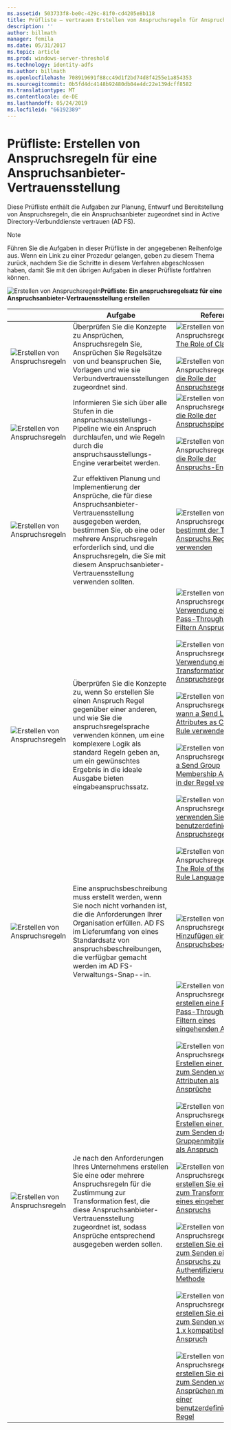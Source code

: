 ```yaml
---
ms.assetid: 503733f8-be0c-429c-81f0-cd4205e8b118
title: Prüfliste – vertrauen Erstellen von Anspruchsregeln für Anspruchsanbieter
description: ''
author: billmath
manager: femila
ms.date: 05/31/2017
ms.topic: article
ms.prod: windows-server-threshold
ms.technology: identity-adfs
ms.author: billmath
ms.openlocfilehash: 708919691f88cc49d1f2bd74d8f4255e1a854353
ms.sourcegitcommit: 0b5fd4dc4148b92480db04e4dc22e139dcff8582
ms.translationtype: MT
ms.contentlocale: de-DE
ms.lasthandoff: 05/24/2019
ms.locfileid: "66192389"
---
```

# <a name="checklist-creating-claim-rules-for-a-claims-provider-trust"></a>Prüfliste: Erstellen von Anspruchsregeln für eine Anspruchsanbieter-Vertrauensstellung


Diese Prüfliste enthält die Aufgaben zur Planung, Entwurf und Bereitstellung von Anspruchsregeln, die ein Anspruchsanbieter zugeordnet sind in Active Directory-Verbunddienste vertrauen \(AD FS\).  
  
> [!NOTE]  
> Führen Sie die Aufgaben in dieser Prüfliste in der angegebenen Reihenfolge aus. Wenn ein Link zu einer Prozedur gelangen, geben zu diesem Thema zurück, nachdem Sie die Schritte in diesem Verfahren abgeschlossen haben, damit Sie mit den übrigen Aufgaben in dieser Prüfliste fortfahren können.  
  
![Erstellen von Anspruchsregeln](media/2b05dce3-938f-4168-9b8f-1f4398cbdb9b.gif)**Prüfliste: Ein anspruchsregelsatz für eine Anspruchsanbieter-Vertrauensstellung erstellen**  
  
||Aufgabe|Referenz|  
|-|--------|-------------|  
|![Erstellen von Anspruchsregeln](media/icon_checkboxo.gif)|Überprüfen Sie die Konzepte zu Ansprüchen, Anspruchsregeln Sie, Ansprüchen Sie Regelsätze von und beanspruchen Sie, Vorlagen und wie sie Verbundvertrauensstellungen zugeordnet sind.|![Erstellen von Anspruchsregeln](media/faa393df-4856-4431-9eda-4f4e5be72a90.gif)[The Role of Claims](../../ad-fs/technical-reference/The-Role-of-Claims.md)<br /><br />![Erstellen von Anspruchsregeln](media/faa393df-4856-4431-9eda-4f4e5be72a90.gif)[die Rolle der Anspruchsregeln](../../ad-fs/technical-reference/The-Role-of-Claim-Rules.md)|  
|![Erstellen von Anspruchsregeln](media/icon_checkboxo.gif)|Informieren Sie sich über alle Stufen in die anspruchsausstellungs-Pipeline wie ein Anspruch durchlaufen, und wie Regeln durch die anspruchsausstellungs-Engine verarbeitet werden.|![Erstellen von Anspruchsregeln](media/faa393df-4856-4431-9eda-4f4e5be72a90.gif)[die Rolle der Anspruchspipeline](../../ad-fs/technical-reference/The-Role-of-the-Claims-Pipeline.md)<br /><br />![Erstellen von Anspruchsregeln](media/faa393df-4856-4431-9eda-4f4e5be72a90.gif)[die Rolle der Anspruchs-Engine](../../ad-fs/technical-reference/The-Role-of-the-Claims-Engine.md)|  
|![Erstellen von Anspruchsregeln](media/icon_checkboxo.gif)|Zur effektiven Planung und Implementierung der Ansprüche, die für diese Anspruchsanbieter-Vertrauensstellung ausgegeben werden, bestimmen Sie, ob eine oder mehrere Anspruchsregeln erforderlich sind, und die Anspruchsregeln, die Sie mit diesem Anspruchsanbieter-Vertrauensstellung verwenden sollten.|![Erstellen von Anspruchsregeln](media/faa393df-4856-4431-9eda-4f4e5be72a90.gif)[bestimmt der Typ des Anspruchs Regelvorlage verwenden](../../ad-fs/technical-reference/Determine-the-Type-of-Claim-Rule-Template-to-Use.md)|  
|![Erstellen von Anspruchsregeln](media/icon_checkboxo.gif)|Überprüfen Sie die Konzepte zu, wenn So erstellen Sie einen Anspruch Regel gegenüber einer anderen, und wie Sie die anspruchsregelsprache verwenden können, um eine komplexere Logik als standard Regeln geben an, um ein gewünschtes Ergebnis in die ideale Ausgabe bieten eingabeanspruchssatz.|![Erstellen von Anspruchsregeln](media/faa393df-4856-4431-9eda-4f4e5be72a90.gif)[Verwendung einer Pass-Through oder Filtern Anspruchsregel](../../ad-fs/technical-reference/When-to-Use-a-Pass-Through-or-Filter-Claim-Rule.md)<br /><br />![Erstellen von Anspruchsregeln](media/faa393df-4856-4431-9eda-4f4e5be72a90.gif)[Verwendung einer Transformation Anspruchsregel](../../ad-fs/technical-reference/When-to-Use-a-Transform-Claim-Rule.md)<br /><br />![Erstellen von Anspruchsregeln](media/faa393df-4856-4431-9eda-4f4e5be72a90.gif)[wann a Send LDAP Attributes as Claims Rule verwenden](../../ad-fs/technical-reference/When-to-Use-a-Send-LDAP-Attributes-as-Claims-Rule.md)<br /><br />![Erstellen von Anspruchsregeln](media/faa393df-4856-4431-9eda-4f4e5be72a90.gif)[a Send Group Membership Anspruch in der Regel verwenden](../../ad-fs/technical-reference/When-to-Use-a-Send-Group-Membership-as-a-Claim-Rule.md)<br /><br />![Erstellen von Anspruchsregeln](media/faa393df-4856-4431-9eda-4f4e5be72a90.gif)[verwenden Sie eine benutzerdefinierte Anspruchsregel](../../ad-fs/technical-reference/When-to-Use-a-Custom-Claim-Rule.md)<br /><br />![Erstellen von Anspruchsregeln](media/faa393df-4856-4431-9eda-4f4e5be72a90.gif)[The Role of the Claim Rule Language](../../ad-fs/technical-reference/The-Role-of-the-Claim-Rule-Language.md)|  
|![Erstellen von Anspruchsregeln](media/icon_checkboxo.gif)|Eine anspruchsbeschreibung muss erstellt werden, wenn Sie noch nicht vorhanden ist, die die Anforderungen Ihrer Organisation erfüllen. AD FS im Lieferumfang von eines Standardsatz von anspruchsbeschreibungen, die verfügbar gemacht werden im AD FS-Verwaltungs-Snap-\-in.|![Erstellen von Anspruchsregeln](media/15dd35b6-6cc6-421f-93f8-7109920e7144.gif)[Hinzufügen einer Anspruchsbeschreibung](../../ad-fs/operations/Add-a-Claim-Description.md)|  
|![Erstellen von Anspruchsregeln](media/icon_checkboxo.gif)|Je nach den Anforderungen Ihres Unternehmens erstellen Sie eine oder mehrere Anspruchsregeln für die Zustimmung zur Transformation fest, die diese Anspruchsanbieter-Vertrauensstellung zugeordnet ist, sodass Ansprüche entsprechend ausgegeben werden sollen.|![Erstellen von Anspruchsregeln](media/15dd35b6-6cc6-421f-93f8-7109920e7144.gif)[erstellen eine Regel für Pass-Through oder Filtern eines eingehenden Anspruchs](../../ad-fs/operations/Create-a-Rule-to-Pass-Through-or-Filter-an-Incoming-Claim.md)<br /><br />![Erstellen von Anspruchsregeln](media/15dd35b6-6cc6-421f-93f8-7109920e7144.gif)[Erstellen einer Regel zum Senden von LDAP-Attributen als Ansprüche](../../ad-fs/operations/Create-a-Rule-to-Send-LDAP-Attributes-as-Claims.md)<br /><br />![Erstellen von Anspruchsregeln](media/15dd35b6-6cc6-421f-93f8-7109920e7144.gif)[Erstellen einer Regel zum Senden der Gruppenmitgliedschaft als Anspruch](../../ad-fs/operations/Create-a-Rule-to-Send-Group-Membership-as-a-Claim.md)<br /><br />![Erstellen von Anspruchsregeln](media/15dd35b6-6cc6-421f-93f8-7109920e7144.gif)[erstellen Sie eine Regel zum Transformieren eines eingehenden Anspruchs](../../ad-fs/operations/Create-a-Rule-to-Transform-an-Incoming-Claim.md)<br /><br />![Erstellen von Anspruchsregeln](media/15dd35b6-6cc6-421f-93f8-7109920e7144.gif)[erstellen Sie eine Regel zum Senden eines Anspruchs zu Authentifizierung-Methode](../../ad-fs/operations/Create-a-Rule-to-Send-an-Authentication-Method-Claim.md)<br /><br />![Erstellen von Anspruchsregeln](media/15dd35b6-6cc6-421f-93f8-7109920e7144.gif)[erstellen Sie eine Regel zum Senden von AD FS 1.x kompatibel Anspruch](../../ad-fs/operations/Create-a-Rule-to-Send-an-AD-FS-1x-Compatible-Claim.md)<br /><br />![Erstellen von Anspruchsregeln](media/15dd35b6-6cc6-421f-93f8-7109920e7144.gif)[erstellen Sie eine Regel zum Senden von Ansprüchen mithilfe einer benutzerdefinierten Regel](../../ad-fs/operations/Create-a-Rule-to-Send-Claims-Using-a-Custom-Rule.md)|  
  


